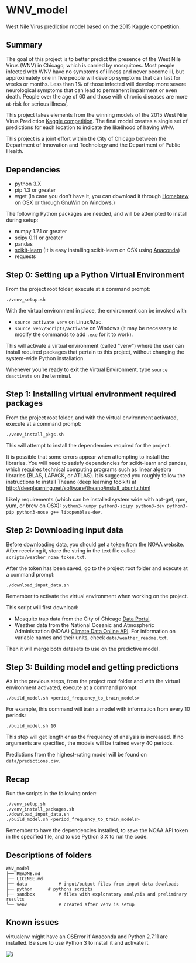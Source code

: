 # WNV_model

West Nile Virus prediction model based on the 2015 Kaggle competition.

## Summary
The goal of this project is to better predict the presence of the West Nile Virus (WNV) in Chicago, which is carried by mosquitoes. Most people infected with WNV have no symptoms of illness and never become ill, but approximately one in five people will develop symptoms that can last for weeks or months. Less than 1% of those infected will develop more severe neurological symptoms that can lead to permanent impairment or even death. People over the age of 60 and those with chronic diseases are more at-risk for serious illness[<sup>1</sup>](https://www.cdc.gov/westnile/faq/genquestions.html).

This project takes elements from the winning models of the 2015 West Nile Virus Prediction [Kaggle competition](https://www.kaggle.com/c/predict-west-nile-virus). The final model creates a single set of predictions for each location to indicate the likelihood of having WNV.

This project is a joint effort within the City of Chicago between the Department of Innovation and Technology and the Department of Public Health.

## Dependencies
- python 3.X 
- pip 1.3 or greater
- wget (In case you don't have it, you can download it through [Homebrew](http://brew.sh/) on OSX or through [GnuWin](http://gnuwin32.sourceforge.net/packages/wget.htm) on Windows.)

The following Python packages are needed, and will be attempted to install during setup:

- numpy 1.7.1 or greater
- scipy 0.11 or greater
- pandas 
- [scikit-learn](http://scikit-learn.org/stable/install.html) (It is easy installing scikit-learn on OSX using [Anaconda](https://www.continuum.io/downloads))
- requests

## Step 0: Setting up a Python Virtual Environment

From the project root folder, execute at a command prompt: 

`./venv_setup.sh`

With the virtual environment in place, the environment can be invoked with 

- `source activate venv` on Linux/Mac.
- `source venv/Scripts/activate` on Windows (it may be necessary to modify the commands to add `.exe` for it to work).

This will activate a virtual environment (called "venv") where the user can install required packages that pertain to this project, without changing the system-wide Python installation.

Whenever you're ready to exit the Virtual Environment, type `source deactivate` on the terminal.

## Step 1: Installing virtual environment required packages

From the project root folder, and with the virtual environment activated, execute at a command prompt: 

`./venv_install_pkgs.sh`

This will attempt to install the dependencies required for the project. 

It is possible that some errors appear when attempting to install the libraries. You will need to satisfy dependencies for scikit-learn and pandas, which requires technical computing programs such as linear algebra libraries (BLAS, LAPACK, or ATLAS). It is suggested you roughly follow the instructions to install Theano (deep learning toolkit) at http://deeplearning.net/software/theano/install_ubuntu.html

Likely requirements (which can be installed system wide with apt-get, rpm, yum, or brew on OSX): `python3-numpy python3-scipy python3-dev python3-pip python3-nose g++ libopenblas-dev`. 

## Step 2: Downloading input data

Before downloading data, you should get a [token](http://www.ncdc.noaa.gov/cdo-web/token) from the NOAA website. After receiving it, store the string in the text file called `scripts/weather_noaa_token.txt`.

After the token has been saved, go to the project root folder and execute at a command prompt: 

`./download_input_data.sh`

Remember to activate the virtual environment when working on the project.

This script will first download:

- Mosquito trap data from the City of Chicago [Data Portal](https://data.cityofchicago.org/Health-Human-Services/West-Nile-Virus-WNV-Mosquito-Test-Results/jqe8-8r6s).
- Weather data from the National Oceanic and Atmospheric Administration (NOAA) [Climate Data Online API](http://www.ncdc.noaa.gov/cdo-web/webservices/v2). For information on variable names and their units, check `data/weather_readme.txt`.

Then it will merge both datasets to use on the predictive model.

## Step 3: Building model and getting predictions

As in the previous steps, from the project root folder and with the virtual environment activated, execute at a command prompt: 

`./build_model.sh <period_frequency_to_train_models>`

For example, this command will train a model with information from every 10 periods:

`./build_model.sh 10`

This step will get lengthier as the frequency of analysis is increased. If no arguments are specified, the models will be trained every 40 periods.

Predictions from the highest-rating model will be found on `data/predictions.csv`.

## Recap
Run the scripts in the following order:

	./venv_setup.sh	./venv_install_packages.sh	./download_input_data.sh	./build_model.sh <period_frequency_to_train_models>

Remember to have the dependencies installed, to save the NOAA API token in the specified file, and to use Python 3.X to run the code.

## Descriptions of folders
	WNV_model	
	├── README.md 				 
	├── LICENSE.md 				
	├── data 			# input/output files from input data downloads
	├── python 		# pythons scripts
	├── sandbox 		# files with exploratory analysis and preliminary results
	└── venv 			# created after venv is setup

## Known issues
virtualenv might have an OSError if Anaconda and Python 2.7.11 are installed. 
Be sure to use Python 3 to install it and activate it.

![i](https://cloud.githubusercontent.com/assets/16825698/16929927/9251d508-4cff-11e6-8485-32a2cbd06986.png)
